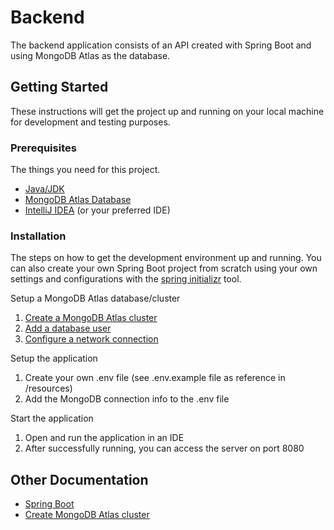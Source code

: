 # Backend

The backend application consists of an API created with Spring Boot and using MongoDB Atlas as the database.

## Getting Started

These instructions will get the project up and running on your local machine for development and testing purposes.

### Prerequisites

The things you need for this project.

- [Java/JDK](https://www.oracle.com/java/technologies/downloads/)
- [MongoDB Atlas Database](https://www.mongodb.com/atlas/database)
- [IntelliJ IDEA](https://www.jetbrains.com/idea/download/) (or your preferred IDE)

### Installation

The steps on how to get the development environment up and running. You can also create your own Spring Boot project from scratch using your own settings and configurations with the [spring initializr](https://start.spring.io) tool.

Setup a MongoDB Atlas database/cluster

1.  [Create a MongoDB Atlas cluster](https://www.mongodb.com/docs/guides/atlas/cluster/)
2.  [Add a database user](https://www.mongodb.com/docs/guides/atlas/db-user/)
3.  [Configure a network connection](https://www.mongodb.com/docs/guides/atlas/network-connections/)

Setup the application

1. Create your own .env file (see .env.example file as reference in /resources)
2. Add the MongoDB connection info to the .env file

Start the application

1. Open and run the application in an IDE
2. After successfully running, you can access the server on port 8080

## Other Documentation

- [Spring Boot](https://spring.io/projects/spring-boot)
- [Create MongoDB Atlas cluster](https://www.mongodb.com/docs/guides/atlas/cluster/)
